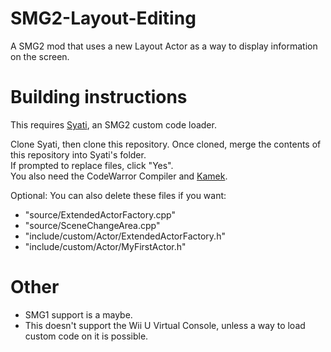 # SMG2-Layout-Editing
A SMG2 mod that uses a new Layout Actor as a way to display information on the screen.

# Building instructions

This requires [Syati](https://github.com/shibbo/Syati), an SMG2 custom code loader.

Clone Syati, then clone this repository. Once cloned, merge the contents of this repository into Syati's folder.</br>
If prompted to replace files, click "Yes".</br>
You also need the CodeWarror Compiler and [Kamek](https://github.com/Treeki/Kamek).</br>

Optional:
You can also delete these files if you want:
- "source/ExtendedActorFactory.cpp"</br>
- "source/SceneChangeArea.cpp"</br>
- "include/custom/Actor/ExtendedActorFactory.h"</br>
- "include/custom/Actor/MyFirstActor.h"</br>

# Other
- SMG1 support is a maybe.</br>
- This doesn't support the Wii U Virtual Console, unless a way to load custom code on it is possible.
